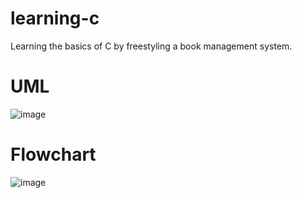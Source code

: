 ﻿# learning-c

Learning the basics of C by freestyling a book management system. 

# UML

![image](https://github.com/user-attachments/assets/dd1545b6-ef94-4646-ac31-4216c77aa8a9)

# Flowchart

![image](https://github.com/user-attachments/assets/943b1f69-dee4-4246-9bd8-f6e22227b185)
